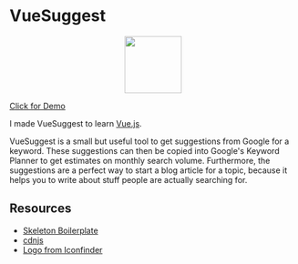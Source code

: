 # VueSuggest

<p align="center"><a href="https://cmaas.github.io/VueSuggest/" target="_blank"><img width="100"src="https://cmaas.github.io/VueSuggest/lightbulb.svg"></a></p>

[Click for Demo](https://cmaas.github.io/VueSuggest/)

I made VueSuggest to learn [Vue.js](http://vuejs.org/).

VueSuggest is a small but useful tool to get suggestions from Google for a keyword. These suggestions can then be copied into Google's Keyword Planner to get estimates on monthly search volume. Furthermore, the suggestions are a perfect way to start a blog article for a topic, because it helps you to write about stuff people are actually searching for.

## Resources

* [Skeleton Boilerplate](http://getskeleton.com/)
* [cdnjs](https://cdnjs.com/)
* [Logo from Iconfinder](https://www.iconfinder.com/recepkutuk)
